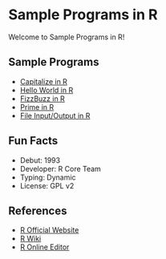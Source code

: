 # Sample Programs in R

Welcome to Sample Programs in R!

## Sample Programs

- [Capitalize in R][capitalize-article-issue]
- [Hello World in R](https://therenegadecoder.com/code/hello-world-in-r)
- [FizzBuzz in R](https://therenegadecoder.com/series/fizz-buzz-in-every-language/)
- [Prime in R](https://github.com/TheRenegadeCoder/sample-programs/issues/2272)
- [File Input/Output in R](https://github.com/TheRenegadeCoder/sample-programs/issues/2309)

## Fun Facts

- Debut: 1993
- Developer: R Core Team
- Typing: Dynamic
- License: GPL v2

## References

- [R Official Website](https://www.r-project.org/)
- [R Wiki](https://en.wikipedia.org/wiki/R_(programming_language))
- [R Online Editor](https://www.jdoodle.com/execute-r-online)

[capitalize-article-issue]: https://github.com/TheRenegadeCoder/sample-programs-website/issues/372
[fizz-buzz-article-issue]: https://github.com/TheRenegadeCoder/sample-programs-website/issues/371
[hello-world-article]: https://therenegadecoder.com/code/hello-world-in-r
